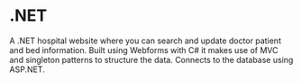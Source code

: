 .NET
============

A .NET hospital website where you can search and update doctor patient and bed information. Built using Webforms with C# it makes use of MVC and singleton patterns to structure the data. Connects to the database using ASP.NET.

